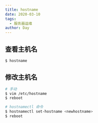 ```yaml
---
title: hostname
date: 2020-03-10
tags:
  - 服务器运维
author: Day
---
```


## 查看主机名

```sh
$ hostname
```

## 修改主机名

```sh
# 手动
$ vim /etc/hostname
$ reboot
```

```sh
# hostnamectl 命令
$ hostnamectl set-hostname <newhostname>
$ reboot
```
